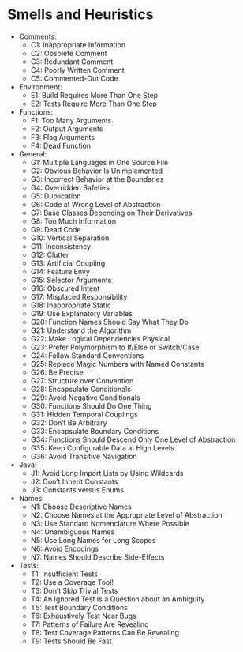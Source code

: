 # Smells and Heuristics

* Comments:
  * C1: Inappropriate Information
  * C2: Obsolete Comment
  * C3: Redundant Comment
  * C4: Poorly Written Comment
  * C5: Commented-Out Code
* Environment:
  * E1: Build Requires More Than One Step
  * E2: Tests Require More Than One Step
* Functions:
  * F1: Too Many Arguments
  * F2: Output Arguments
  * F3: Flag Arguments
  * F4: Dead Function
* General:
  * G1: Multiple Languages in One Source File
  * G2: Obvious Behavior Is Unimplemented
  * G3: Incorrect Behavior at the Boundaries
  * G4: Overridden Safeties
  * G5: Duplication
  * G6: Code at Wrong Level of Abstraction
  * G7: Base Classes Depending on Their Derivatives
  * G8: Too Much Information
  * G9: Dead Code
  * G10: Vertical Separation
  * G11: Inconsistency
  * G12: Clutter
  * G13: Artificial Coupling
  * G14: Feature Envy
  * G15: Selector Arguments
  * G16: Obscured Intent
  * G17: Misplaced Responsibility
  * G18: Inappropriate Static
  * G19: Use Explanatory Variables
  * G20: Function Names Should Say What They Do
  * G21: Understand the Algorithm
  * G22: Make Logical Dependencies Physical
  * G23: Prefer Polymorphism to If/Else or Switch/Case
  * G24: Follow Standard Conventions
  * G25: Replace Magic Numbers with Named Constants
  * G26: Be Precise
  * G27: Structure over Convention
  * G28: Encapsulate Conditionals
  * G29: Avoid Negative Conditionals
  * G30: Functions Should Do One Thing
  * G31: Hidden Temporal Couplings
  * G32: Don’t Be Arbitrary
  * G33: Encapsulate Boundary Conditions
  * G34: Functions Should Descend Only One Level of Abstraction
  * G35: Keep Configurable Data at High Levels
  * G36: Avoid Transitive Navigation
* Java:
  * J1: Avoid Long Import Lists by Using Wildcards
  * J2: Don’t Inherit Constants
  * J3: Constants versus Enums
* Names:
  * N1: Choose Descriptive Names
  * N2: Choose Names at the Appropriate Level of Abstraction
  * N3: Use Standard Nomenclature Where Possible
  * N4: Unambiguous Names
  * N5: Use Long Names for Long Scopes
  * N6: Avoid Encodings
  * N7: Names Should Describe Side-Effects
* Tests:
  * T1: Insufficient Tests
  * T2: Use a Coverage Tool!
  * T3: Don’t Skip Trivial Tests
  * T4: An Ignored Test Is a Question about an Ambiguity
  * T5: Test Boundary Conditions
  * T6: Exhaustively Test Near Bugs
  * T7: Patterns of Failure Are Revealing
  * T8: Test Coverage Patterns Can Be Revealing
  * T9: Tests Should Be Fast
